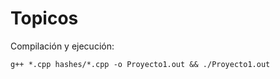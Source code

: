 # Topicos

Compilación y ejecución:
```
g++ *.cpp hashes/*.cpp -o Proyecto1.out && ./Proyecto1.out
```
